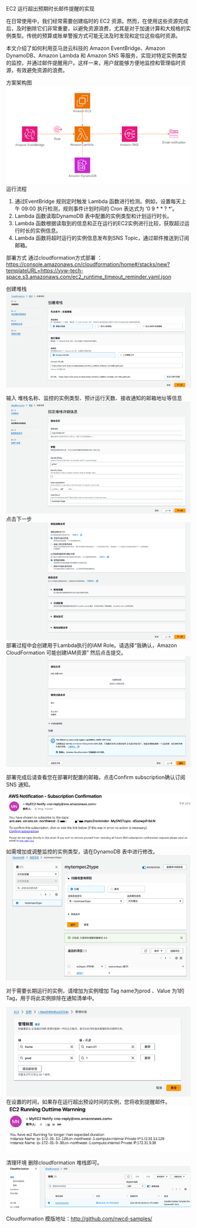 EC2 运行超出预期时长邮件提醒的实现

在日常使用中，我们经常需要创建临时的 EC2 资源。然而，在使用这些资源完成后，及时删除它们非常重要，以避免资源浪费，尤其是对于加速计算和大规格的实例类型。传统的预算或账单警报方式可能无法及时发现和定位这些临时资源。

本文介绍了如何利用亚马逊云科技的 Amazon EventBridge、Amazon DynamoDB、Amazon Lambda 和 Amazon SNS 等服务，实现对特定实例类型的监控，并通过邮件提醒用户。这样一来，用户就能够方便地监控和管理临时资源，有效避免资源的浪费。

方案架构图![架构图](img/01.png)
运行流程
1.  通过EventBridge 规则定时触发 Lambda 函数进行检测。例如，设置每天上午 09:00 执行检测，规则事件计划时间的 Cron 表达式为 ‘0 9 * * ? *’。
2.  Lambda 函数读取DynamoDB 表中配置的实例类型和计划运行时长。
3.  Lambda 函数根据读取到的信息和正在运行的EC2实例进行比较，获取超过运行时长的实例信息。
4.  Lambda 函数将超时运行的实例信息发布到SNS Topic，通过邮件推送到订阅邮箱。

部署方式
通过cloudformation方式部署 ：
https://console.amazonaws.cn/cloudformation/home#/stacks/new?templateURL=https://yyw-tech-space.s3.amazonaws.com/ec2_runtime_timeout_reminder.yaml.json

创建堆栈
 ![](img/02.png)

输入 堆栈名称、监控的实例类型、预计运行天数、接收通知的邮箱地址等信息
 ![](img/03.png)
点击下一步
 ![](img/04.png)
部署过程中会创建用于Lambda执行的IAM Role。请选择“我确认，Amazon CloudFormation 可能创建IAM资源” 然后点击提交。
 ![](img/05.png)


部署完成后请查看您在部署时配置的邮箱，点击Confirm subscription确认订阅SNS 通知。
 
![](img/06.png)
如需增加或调整监控的实例类型，请在DynamoDB 表中进行修改。
![](img/07.png)
 
对于需要长期运行的实例，请增加为实例增加 Tag name为prod 、Value 为1的Tag，用于将此实例排除在通知清单中。
 
![](img/08.png)
在设置的时间，如果存在运行超出预设时间的实例，您将收到提醒邮件。
 ![](img/09.png)


清理环境
删除cloudformation 堆栈即可。
 ![](img/10.png)

Cloudformation 模版地址：http://github.com/nwcd-samples/

